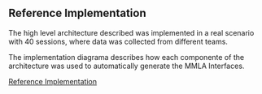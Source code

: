 ## Reference Implementation

The high level architecture described was implemented in a real scenario with 40 sessions, where data was collected from different teams.

The implementation diagrama describes how each componente of the architecture was used to automatically generate the MMLA Interfaces.

[Reference Implementation]()
